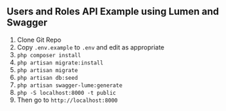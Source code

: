## Users and Roles API Example using Lumen and Swagger

1. Clone Git Repo
2. Copy `.env.example` to `.env` and edit as appropriate
3. `php composer install`
4. `php artisan migrate:install`
5. `php artisan migrate`
6. `php artisan db:seed`
7. `php artisan swagger-lume:generate`
8. `php -S localhost:8000 -t public`
9. Then go to `http://localhost:8000`